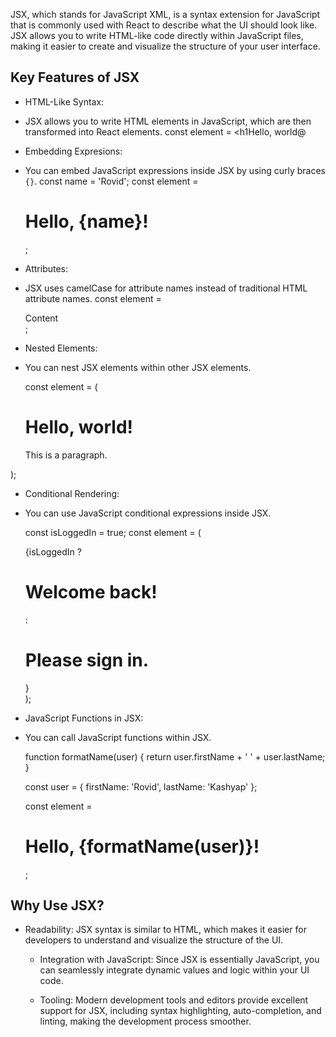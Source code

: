 JSX, which stands for JavaScript XML, is a syntax extension for JavaScript that is commonly used with React to describe what the UI should look like. JSX allows you to write HTML-like code directly within JavaScript files, making it easier to create and visualize the structure of your user interface.

## Key Features of JSX

- HTML-Like Syntax:
- JSX allows you to write HTML elements in JavaScript, which are then transformed into React elements.
    const element = <h1Hello, world@</h1>

- Embedding Expresions:
- You can embed JavaScript expressions inside JSX by using curly braces `{}`.
    const name = 'Rovid';
    const element = <h1>Hello, {name}!</h1>;

- Attributes:
- JSX uses camelCase for attribute names instead of traditional HTML attribute names.
    const element = <div className="my-class">Content</div>;

- Nested Elements:
- You can nest JSX elements within other JSX elements.

  const element = (
    <div>
       <h1>Hello, world!</h1>
       <p>This is a paragraph.</p>
    </div>
 );

- Conditional Rendering:
- You can use JavaScript conditional expressions inside JSX.

    const isLoggedIn = true;
       const element = (
          <div>
              {isLoggedIn ? <h1>Welcome back!</h1> : <h1>Please sign in.</h1>}
          </div>
    );

- JavaScript Functions in JSX:
- You can call JavaScript functions within JSX.

     function formatName(user) {
         return user.firstName + ' ' + user.lastName;
     }

     const user = {
         firstName: 'Rovid',
         lastName: 'Kashyap'
     };

     const element = <h1>Hello, {formatName(user)}!</h1>;


## Why Use JSX?

- Readability:
JSX syntax is similar to HTML, which makes it easier for developers to understand and visualize the structure of the UI.

    - Integration with JavaScript:
        Since JSX is essentially JavaScript, you can seamlessly integrate dynamic values and logic within your UI code.

    - Tooling:
        Modern development tools and editors provide excellent support for JSX, including syntax highlighting, auto-completion, and linting, making the development process smoother.
